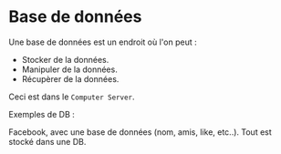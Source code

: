 # Base de données

Une base de données est un endroit où l'on peut :

-   Stocker de la données.
-   Manipuler de la données.
-   Récupèrer de la données.

Ceci est dans le `Computer Server`.

Exemples de DB :

Facebook, avec une base de données (nom, amis, like, etc..). Tout est stocké dans une DB.
